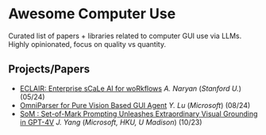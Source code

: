 # Awesome Computer Use
Curated list of papers + libraries related to computer GUI use via LLMs.\
Highly opinionated, focus on quality vs quantity.
## Projects/Papers
* [ECLAIR: Enterprise sCaLe AI for woRkflows](https://hazyresearch.stanford.edu/blog/2024-05-18-eclair) *A. Naryan* (*Stanford U.*) (05/24)
* [OmniParser for Pure Vision Based GUI Agent](https://microsoft.github.io/OmniParser/) *Y. Lu* (*Microsoft*) (08/24)
* [SoM : Set-of-Mark Prompting Unleashes Extraordinary Visual Grounding in GPT-4V](https://som-gpt4v.github.io/) *J. Yang* (*Microsoft, HKU, U Madison*) (10/23)
